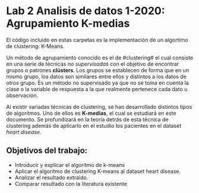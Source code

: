 # Lab 2 Analisis de datos 1-2020: Agrupamiento K-medias


El código incluido en estas carpetas es la implementación de un algortimo de clustering: K-Means.

Un método de agrupamiento conocido es el de #clustering# el cual consiste en una serie de técnicas *no supervisadas* con el objetivo de encontrar grupos o patrones **clústers**. Los grupos se establecen de forma que en un mismo grupo, los datos son similares entre ellos y distintos a los datos de otros grupo. Es un método no supervisado ya que no se toma en cuenta la clase o la variable de respuesta a la que realmente pertenece cada dato u observación. 

Al existir variadas técnicas de clustering, se han desarrollado distintos tipos de algoritmos. Uno de ellos es **K-medias**, el cual se estudiará en este documento. Se profundizará en la teoría detrás de esta técnica de clustering además de aplicarlo en el estudio los pacientes en el dataset *heart disease*. 

## Objetivos del trabajo:

- Introducir y explicar el algoritmo de k-means
- Aplicar el algoritmo de clustering K-means al dataset heart disease.
- Analizar el resultado extraído.
- Comparar resultado con la literatura existente
